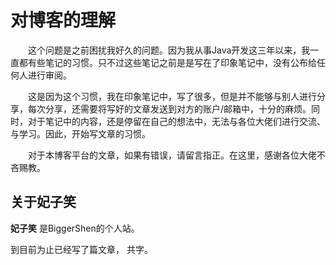 # 对博客的理解

&emsp;&emsp;这个问题是之前困扰我好久的问题。因为我从事Java开发这三年以来，我一直都有些笔记的习惯。只不过这些笔记之前是是写在了印象笔记中，没有公布给任何人进行审阅。

&emsp;&emsp;这是因为这个习惯，我在印象笔记中，写了很多，但是并不能够与别人进行分享，每次分享，还需要将写好的文章发送到对方的账户/邮箱中，十分的麻烦。同时，对于笔记中的内容，还是停留在自己的想法中，无法与各位大佬们进行交流、与学习。因此，开始写文章的习惯。

&emsp;&emsp;对于本博客平台的文章，如果有错误，请留言指正。在这里，感谢各位大佬不吝赐教。

## 关于妃子笑
**妃子笑** 是BiggerShen的个人站。

到目前为止已经写了<code class="article_number"></code>篇文章， 共<code class="site_word_count"></code>字。
